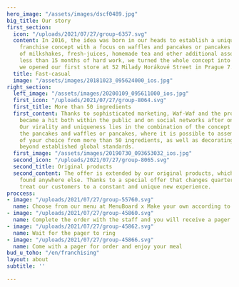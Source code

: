 ```yaml
---
hero_image: "/assets/images/dscf0489.jpg"
big_title: Our story
first_section:
  icon: "/uploads/2021/07/27/group-6357.svg"
  content: In 2016, the idea was born in our heads to establish a unique fast-casual
    franchise concept with a focus on waffles and pancakes or pancakes with an extension
    of milkshakes, fresh-juices, homemade tea and other additional assortment. After
    less than 15 months of hard work, we turned the whole concept into reality when
    we opened our first store at 52 Milady Horákové Street in Prague 7.
  title: Fast-casual
  image: "/assets/images/20181023_095624000_ios.jpg"
right_section:
  left_image: "/assets/images/20200109_095611000_ios.jpg"
  first_icon: "/uploads/2021/07/27/group-8064.svg"
  first_title: More than 50 ingredients
  first_content: Thanks to sophisticated marketing, Waf-Waf and the products themselves
    became a hit both within the public and on social networks after only a few days.
    Our virality and uniqueness lies in the combination of the concept of choosing
    the pancakes and waffles or pancakes, where it is possible to assemble these things
    of your choice from more than 50 ingredients, as well as decorating that goes
    beyond established global standards.
  first_image: "/assets/images/20190730_093653032_ios.jpg"
  second_icon: "/uploads/2021/07/27/group-8065.svg"
  second_title: Original products
  second_content: The offer is extended by our original products, which cannot be
    found anywhere else. Thanks to a special offer that changes quarterly, we can
    treat our customers to a constant and unique new experience.
proccess:
- image: "/uploads/2021/07/27/group-55760.svg"
  name: Choose from our menu at MenuBoard x Make your own according to the flyer
- image: "/uploads/2021/07/27/group-45860.svg"
  name: Complete the order with the staff and you will receive a pager
- image: "/uploads/2021/07/27/group-45862.svg"
  name: Wait for the pager to ring
- image: "/uploads/2021/07/27/group-45866.svg"
  name: Come with a pager for order and enjoy your meal
bud_u_toho: "/en/franchising"
layout: about
subtitle: ''

---
```

